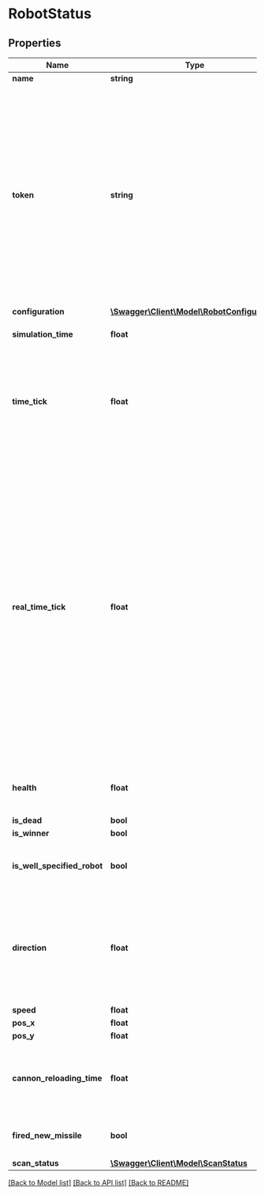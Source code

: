 # RobotStatus

## Properties
Name | Type | Description | Notes
------------ | ------------- | ------------- | -------------
**name** | **string** |  | 
**token** | **string** | A unique token, that changes after a command is sent from a robot to the server.\nIt is used for recognizing a robot, and chaining the commands, because a robot can not issue another command, before it receive an answer from the server, with the next token to use.\n | 
**configuration** | [**\Swagger\Client\Model\RobotConfiguration**](RobotConfiguration.md) |  | 
**simulation_time** | **float** | The current simulation time. | 
**time_tick** | **float** | The next command will be executed at simulationTime + this value. Usually it is a constant value for all the course of the simulation. | 
**real_time_tick** | **float** | The time in seconds, the system waits before processing the next request from remote robots.\nWith slow nework connections this value should be higher, because otherwise some remote robots could miss some game turns.\nNOTE: this time differs from timeIncrement, because timeIncrement is the simulation time that pass between two robots commands.\n | 
**health** | **float** | The health of a robot. 0 when a robot is dead (completely destroyed). | 
**is_dead** | **bool** |  | 
**is_winner** | **bool** |  | 
**is_well_specified_robot** | **bool** | true if the robot creation params respect the constraints. | 
**direction** | **float** | Direction expressed in degrees. 0 degree is EAST, 90 degree is NORTH, 180 degree is WEST, 279 degree is SOUTH | 
**speed** | **float** |  | 
**pos_x** | **float** |  | 
**pos_y** | **float** |  | 
**cannon_reloading_time** | **float** | 0 if the robot can fire immediately, the remaining time it must wait otherwise. | 
**fired_new_missile** | **bool** | True if the robot in last command fired a missile. | 
**scan_status** | [**\Swagger\Client\Model\ScanStatus**](ScanStatus.md) |  | [optional] 

[[Back to Model list]](../README.md#documentation-for-models) [[Back to API list]](../README.md#documentation-for-api-endpoints) [[Back to README]](../README.md)


